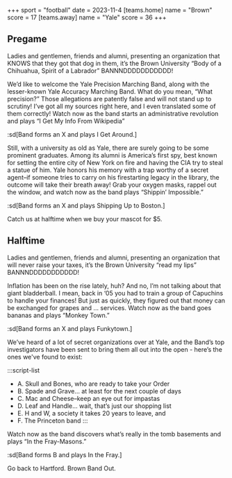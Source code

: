 +++
sport = "football"
date = 2023-11-4
[teams.home]
name = "Brown"
score = 17
[teams.away]
name = "Yale"
score = 36
+++

## Pregame

Ladies and gentlemen, friends and alumni, presenting an organization that KNOWS that they got that dog in them, it’s the Brown University “Body of a Chihuahua, Spirit of a Labrador” BANNNDDDDDDDDDDD!

We’d like to welcome the Yale Precision Marching Band, along with the lesser-known Yale Accuracy Marching Band. What do you mean, “What precision?” Those allegations are patently false and will not stand up to scrutiny! I’ve got all my sources right here, and I even translated some of them correctly! Watch now as the band starts an administrative revolution and plays “I Get My Info From Wikipedia”

:sd[Band forms an X and plays I Get Around.]

Still, with a university as old as Yale, there are surely going to be some prominent graduates. Among its alumni is America’s first spy, best known for setting the entire city of New York on fire and having the CIA try to steal a statue of him. Yale honors his memory with a trap worthy of a secret agent–if someone tries to carry on his firestarting legacy in the library, the outcome will take their breath away! Grab your oxygen masks, rappel out the window, and watch now as the band plays “Shippin’ Impossible.”

:sd[Band forms an X and plays Shipping Up to Boston.]

Catch us at halftime when we buy your mascot for $5.


## Halftime

Ladies and gentlemen, friends and alumni, presenting an organization that will never raise your taxes, it’s the Brown University “read my lips” BANNNDDDDDDDDDDD!

Inflation has been on the rise lately, huh? And no, I’m not talking about that giant bladderball. I mean, back in ‘05 you had to train a group of Capuchins to handle your finances! But just as quickly, they figured out that money can be exchanged for grapes and … services. Watch now as the band goes bananas and plays “Monkey Town.”

:sd[Band forms an X and plays Funkytown.]

We’ve heard of a lot of secret organizations over at Yale, and the Band’s top investigators have been sent to bring them all out into the open - here’s the ones we've found to exist:

:::script-list
- A. Skull and Bones, who are ready to take your Order
- B. Spade and Grave… at least for the next couple of days
- C. Mac and Cheese–keep an eye out for impastas
- D. Leaf and Handle… wait, that’s just our shopping list
- E. H and W, a society it takes 20 years to leave, and
- F. The Princeton band
:::

Watch now as the band discovers what’s really in the tomb basements and plays “In the Fray-Masons.”

:sd[Band forms B and plays In the Fray.]

Go back to Hartford. Brown Band Out.

